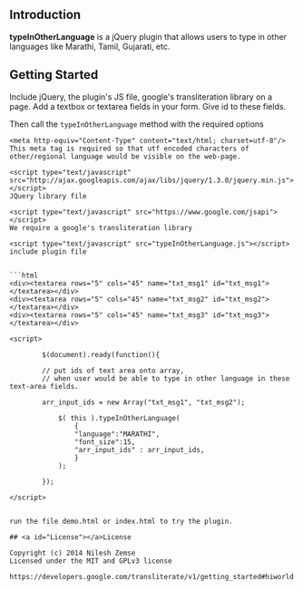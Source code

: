 ## <a id="Introduction"></a>Introduction

**typeInOtherLanguage** is a jQuery plugin that allows users to type in other languages like Marathi, Tamil, Gujarati, etc.

## Getting Started

Include jQuery, the plugin's JS file, google's transliteration library on a page. Add a textbox or textarea fields in your form. 
Give id to these fields.

Then call the `typeInOtherLanguage` method with the required options

```includes
<meta http-equiv="Content-Type" content="text/html; charset=utf-8"/>
This meta tag is required so that utf encoded characters of other/regional language would be visible on the web-page.

<script type="text/javascript" src="http://ajax.googleapis.com/ajax/libs/jquery/1.3.0/jquery.min.js"></script>
JQuery library file

<script type="text/javascript" src="https://www.google.com/jsapi"></script>
We require a google's transliteration library

<script type="text/javascript" src="typeInOtherLanguage.js"></script>
include plugin file


```html
<div><textarea rows="5" cols="45" name="txt_msg1" id="txt_msg1"></textarea></div>
<div><textarea rows="5" cols="45" name="txt_msg2" id="txt_msg2"></textarea></div>
<div><textarea rows="5" cols="45" name="txt_msg3" id="txt_msg3"></textarea></div>

<script>

        $(document).ready(function(){
          
        // put ids of text area onto array, 
        // when user would be able to type in other language in these text-area fields.

        arr_input_ids = new Array("txt_msg1", "txt_msg2");
        
            $( this ).typeInOtherLanguage(
                {
                "language":"MARATHI",
                "font_size":15,
                "arr_input_ids" : arr_input_ids,
                }
            );
            
        });       
      
</script>
 
```

``` Demo
run the file demo.html or index.html to try the plugin.

## <a id="License"></a>License

Copyright (c) 2014 Nilesh Zemse
Licensed under the MIT and GPLv3 license

```
``` Reference URL:
https://developers.google.com/transliterate/v1/getting_started#hiworld
